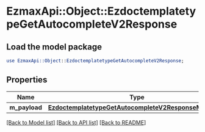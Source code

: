 # EzmaxApi::Object::EzdoctemplatetypeGetAutocompleteV2Response

## Load the model package
```perl
use EzmaxApi::Object::EzdoctemplatetypeGetAutocompleteV2Response;
```

## Properties
Name | Type | Description | Notes
------------ | ------------- | ------------- | -------------
**m_payload** | [**EzdoctemplatetypeGetAutocompleteV2ResponseMPayload**](EzdoctemplatetypeGetAutocompleteV2ResponseMPayload.md) |  | 

[[Back to Model list]](../README.md#documentation-for-models) [[Back to API list]](../README.md#documentation-for-api-endpoints) [[Back to README]](../README.md)


